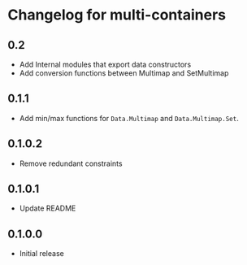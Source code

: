 # Changelog for multi-containers

## 0.2

- Add Internal modules that export data constructors
- Add conversion functions between Multimap and SetMultimap

## 0.1.1

- Add min/max functions for `Data.Multimap` and `Data.Multimap.Set`.

## 0.1.0.2

- Remove redundant constraints

## 0.1.0.1

- Update README

## 0.1.0.0

- Initial release
